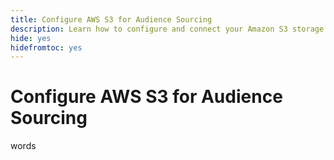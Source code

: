 ```yaml
---
title: Configure AWS S3 for Audience Sourcing
description: Learn how to configure and connect your Amazon S3 storage as a self-service data source to ingest audience data into Real-Time CDP Collaboration.
hide: yes
hidefromtoc: yes
---
```

# Configure AWS S3 for Audience Sourcing

words

